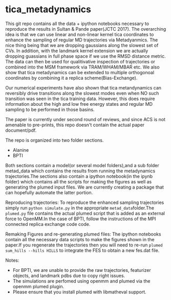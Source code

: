 # tica_metadynamics
This git repo contains all the data + ipython notebooks necessary 
to reproduce the results in Sultan & Pande paper(JCTC 2017). The overarching 
idea is that we can use linear and non-linear kernel tica coordinates to enhance 
the sampling of regular MD trajectories via Metadyanmics. The nice thing being that 
we are dropping gaussians along the slowest set of CVs. In addition, with the landmark
kernel extension we are actually dropping guassians in full phase space if we use the 
RMSD distance metric. The data can then be used for qualitivative inspection of trajectories 
or combined into the MSM framework via TRAM/WHAM/MBAR etc. We also show that tica metadynamics 
can be extended to multiple orthogonoal coordinates by combining it a replica scheme(Bias-Exchange). 

Our numerical experiments have also shown that tica metandynamics can reversibly
drive transitions along the slowest modes even when NO such transition was seen 
in the tica training data. However, this does require information about the 
high and low free energy states and regular MD sampling to be performed in those 
basins. 

The paper is currently under second round of reviews, and since ACS is not amenable to 
pre-prints, this repo doesn't contain the actual paper document/pdf. 
 
The repo is organized into two folder sections. 
- Alanine 
- BPTI

Both sections contain a model(or several model folders),and a sub folder metad_data
which contains the results from running the metadynamics trajectories.The sections 
also contain a ipython notebook(in the ipynb folder) which contains all the scripts 
for making the figures as well as generating the plumed input files. We are currently 
creating a package that can hopefully automate the latter portion.  

Reproducing trajectories: 
To reproduce the enhanced sampling trajectories simply run ```python simulate.py```
in the appropriate ```metad_data```folder.The ```plumed.py``` file contains the 
actual plumed script that is added as an external force to OpenMM.In the case of BPTI, 
follow the instructions of the MPI connected replica exchange code code.  

Remaking Figures and re-generating plumed files:
The ipython notebooks contain all the necessary data scripts to make the figures shown in the paper.If 
you regenerate the trajectories then you will need to re-run `plumed sum_hills --hills HILLS` 
to integrate the FES to obtain a new fes.dat file.  

Notes:
- For BPTI, we are unable to provide the raw trajectories, featurizer objects, and landmark 
pdbs due to copy right issues. 
- The simulations are perfomed using openmm and plumed via the openmm plumed plugin. 
- Please ensure that you install plumed with libmatheval support. 

